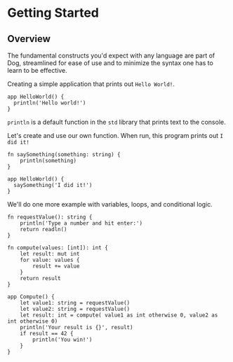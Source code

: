 # Getting Started

## Overview

The fundamental constructs you'd expect with any language are part of Dog, streamlined for ease of use and to minimize
the syntax one has to learn to be effective.

Creating a simple application that prints out `Hello World!`.

```
app HelloWorld() {
  println('Hello world!') 
}
``` 

`println` is a default function in the `std` library that prints text to the console.

Let's create and use our own function. When run, this program prints out `I did it!`

```
fn saySomething(something: string) {
    println(something)
}

app HelloWorld() {
  saySomething('I did it!') 
}
```

We'll do one more example with variables, loops, and conditional logic.

```
fn requestValue(): string {
    println('Type a number and hit enter:')
    return readln()
}

fn compute(values: [int]): int {
    let result: mut int
    for value: values {
        result += value
    }
    return result
}

app Compute() {
    let value1: string = requestValue()
    let value2: string = requestValue()
    let result: int = compute( value1 as int otherwise 0, value2 as int otherwise 0)
    println('Your result is {}', result)
    if result == 42 {
        println('You win!')
    }
}
```